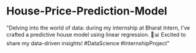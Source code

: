 # House-Price-Prediction-Model
"Delving into the world of data: during my internship at Bharat Intern, I've crafted a predictive house model using linear regression. 🏡📊 Excited to share my data-driven insights! #DataScience #InternshipProject"
